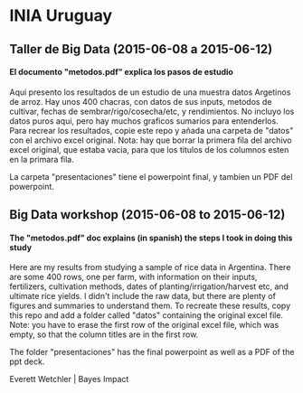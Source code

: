 # INIA Uruguay

## Taller de Big Data (2015-06-08 a 2015-06-12)
#### El documento "metodos.pdf" explica los pasos de estudio

Aqui presento los resultados de un estudio de una muestra datos Argetinos de arroz. Hay unos 400 chacras, con datos de sus inputs, metodos de cultivar, fechas de sembrar/rigo/cosecha/etc, y rendimientos. No incluyo los datos puros aqui, pero hay muchos graficos sumarios para entenderlos. Para recrear los resultados, copie este repo y añada una carpeta de "datos" con el archivo excel original. Nota: hay que borrar la primera fila del archivo excel original, que estaba vacia, para que los titulos de los columnos esten en la primara fila.

La carpeta "presentaciones" tiene el powerpoint final, y tambien un PDF del powerpoint.

## Big Data workshop (2015-06-08 to 2015-06-12)
#### The "metodos.pdf" doc explains (in spanish) the steps I took in doing this study

Here are my results from studying a sample of rice data in Argentina. There are some 400 rows, one per farm, with information on their inputs, fertilizers, cultivation methods, dates of planting/irrigation/harvest etc, and ultimate rice yields. I didn't include the raw data, but there are plenty of figures and summaries to understand them. To recreate these results, copy this repo and add a folder called "datos" containing the original excel file. Note: you have to erase the first row of the original excel file, which was empty, so that the column titles are in the first row.

The folder "presentaciones" has the final powerpoint as well as a PDF of the ppt deck.


Everett Wetchler | Bayes Impact
